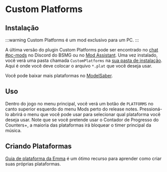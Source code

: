# Custom Platforms

## Instalação

:::warning Custom Platforms é um mod exclusivo para um PC. :::

A última versão do plugin Custom Platforms pode ser encontrado no [chat #pc-mods](https://discord.gg/beatsabermods) no Discord do BSMG ou no [Mod Assistant](https://github.com/Assistant/ModAssistant). Uma vez instalado, você verá uma pasta chamada `CustomPlatforms` na [sua pasta de instalação](/faq/install-folder.md). Aqui é onde você deve colocar o arquivo `*.plat` que você deseja usar.

Você pode baixar mais plataformas no [ModelSaber](https://modelsaber.com/Platforms/).

## Uso
Dentro do jogo no menu principal, você verá um botão de `PLATFORMS` no canto superior esquerdo do menu Mods perto do release notes. Pressioná-lo abrirá o menu que você pode usar para selecionar qual plataforma você deseja usar. Note que se você pretende usar o Contador de Progresso do Counters+, a maioria das plataformas irá bloquear o timer principal da música.

## Criando Plataformas
[Guia de plataforma da Emma](./platforms-guide.md) é um ótimo recurso para aprender como criar suas próprias plataformas. 
